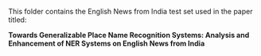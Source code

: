 This folder contains the English News from India test set used in the paper titled:

**Towards Generalizable Place Name Recognition Systems: Analysis and Enhancement of NER Systems on English News from India**
